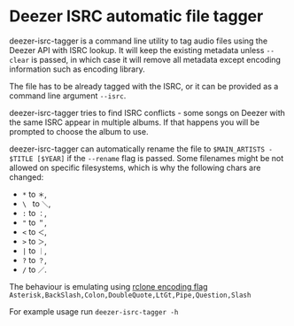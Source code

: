 # Deezer ISRC automatic file tagger

deezer-isrc-tagger is a command line utility to tag audio files using the Deezer API with ISRC lookup. It will keep the
existing metadata unless `--clear` is passed, in which case it will remove all metadata except encoding information such
as encoding library.

The file has to be already tagged with the ISRC, or it can be provided as a command line argument `--isrc`.

deezer-isrc-tagger tries to find ISRC conflicts - some songs on Deezer with the same ISRC appear in multiple albums. If
that happens you will be prompted to choose the album to use.

deezer-isrc-tagger can automatically rename the file to `$MAIN_ARTISTS - $TITLE [$YEAR]` if the `--rename` flag is
passed. Some filenames might be not allowed on specific filesystems, which is why the following chars are changed:
- `*` to `＊`,
- `\ ` to `＼`,
- `:` to `：`,
- `"` to `＂`,
- `<` to `＜`,
- `>` to `＞`,
- `|` to `｜`,
- `?` to `？`,
- `/` to `／`.

The behaviour is emulating using [rclone encoding flag](https://rclone.org/overview/#encoding)
`Asterisk,BackSlash,Colon,DoubleQuote,LtGt,Pipe,Question,Slash`

For example usage run `deezer-isrc-tagger -h`